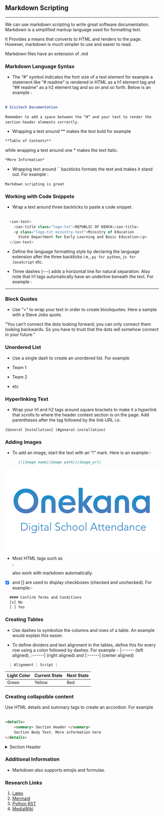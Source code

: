 
## Markdown Scripting

---

We can use markdown scripting to write great software documentation. Markdown is a simplified markup language used for formatting text.

It Provides a means that converts to HTML and renders to the page. However, markdown is much simpler to use and easier to read.

Markdown files have an extension of .md


### Markdown Language Syntax

- The “#” symbol indicates the font size of a text element for example a statement like “# readme” is rendered in HTML as a h1 element tag and “## readme” as a h2 element tag and so on and so forth. Below is an example : 

```md

# Sisitech Documentation

```

`Remember to add a space between the “#” and your text to render the section header elements correctly.`

- Wrapping a text around ** makes the text bold for example  

```md
**Table of Contents** 
```
while wrapping a text around one * makes the text italic. 

```md
*More Information* 
```

-	Wrapping text around `` backticks formats the text and makes it stand out. For example :


`Markdown scripting is great`

### Working with Code Snippets

- Wrap a text around three backticks to paste a code snippet. 

```js

  <ion-text>
    <ion-title class="logo-txt">REPUBLIC OF KENYA</ion-title>
    <p class="logo-txt ministry-text">Ministry of Education
      State Department for Early Learning and Basic Education</p>
  </ion-text>

```

- Define the language formatting style by declaring the language extension after the three backticks i.e., `py for python`, `js for JavaScript` etc. 

-	Three dashes (---) adds a horizontal line for natural separation. Also note that h1 tags automatically have an underline beneath the text. For example : 

---

### Block Quotes

-	Use “>” to wrap your text in order to create blockquotes. Here a sample with a Steve Jobs quote.

>
“You can’t connect the dots looking forward; you can only connect them looking backwards. So you have to trust that the dots will somehow connect in your future.”
>

### Unordered List

-	Use a single dash to create an unordered list. For example 

  - Team 1
  - Team 2
  - etc

### Hyperlinking Text

  -	Wrap your h1 and h2 tags around square brackets to make it a hyperlink that scrolls to where the header content section is on the page. Add parentheses after the tag followed by the link-URL i.e. 

  `[General Installation] (#general-installation)`

### Adding Images

  -	To add an image, start the text with an “!” mark. Here is an example:-
```md
      [![image name](image path)](image_url)
```

[![onekana-logo](./onekana-logo.png)](https://moekedash.request.africa/)

  -	Most HTML tags such as <br> , <p> also work with markdown automatically.

  -	[x] and [] are used to display checkboxes (checked and unchecked). For example:-

  ```
    #### Confirm Terms and Conditions
    [x] No
    [ ] Yes
  ```

### Creating Tables

  - Use dashes to symbolize the columns and rows of a table. An example would explain this easier. 

  - To define dividers and text alignment in the tables, define this for every row using a colon followed by dashes. 
  For example - |:------ (left aligned), :------| (right aligned) and |:------| (center aligned)

```md
  | Alignment | Script |

```

| Light Color | Current State | Next State |
|:------ | :------ |:------ |
| Green | Yellow | Red |

### Creating collapsible content  

Use HTML details and summary tags to create an accordion. For example 

```md

<details>
	<summary> Section Header </summary>
    Section Body Text. More information here
</details>

```

<details>
	<summary> Section Header </summary>
    Section Body Text. More information here. 
</details>


### Additional Information

- Markdown also supports emojis  and formulas. 

### Research Links

1. [Latex](https://www.latex-project.org/)
1. [Mermaid ](https://mermaid-js.github.io/mermaid/#/)
1. [Python RST](https://en.wikipedia.org/wiki/ReStructuredText)
1. [MediaWiki](https://www.mediawiki.org/wiki/MediaWiki)